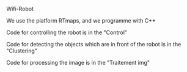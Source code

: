 Wifi-Robot

We use the platform RTmaps, and we programme with C++

Code for controlling the robot is in the "Control"

Code for detecting the objects which are in front of the robot is in the "Clustering"

Code for processing the image is in the "Traitement img"
